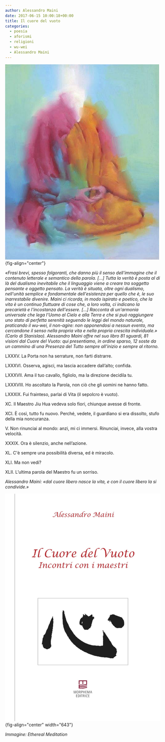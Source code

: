 ```yaml
---
author: Alessandro Maini
date: 2017-06-15 10:00:18+00:00
title: Il cuore del vuoto
categories:
  - poesia
  - aforismi
  - religioni
  - wu-wei
  - Alessandro Maini
---
```


![](images/Etherneal_Meditation.jpg){fig-align="center"}

*«Frasi brevi, spesso folgoranti, che danno più il senso dell'immagine che il contenuto letterale e semantico della parola. \[...\] Tutta la verità è posta al di là del dualismo inevitabile che il linguaggio viene a creare tra soggetto pensante e oggetto pensato. La verità è situata, oltre ogni dualismo, nell'unità semplice e fondamentale dell'esistenza per quello che è, le suo inarrestabile divenire. Maini ci ricorda, in modo ispirato e poetico, che la vita è un continuo fluttuare di cose che, a loro volta, ci indicano la precarietà e l'incostanza dell'essere. \[...\] Racconta di un'armonia universale che lega l'Uomo al Cielo e alla Terra e che si può raggiungere uno stato di perfetta serenità seguendo le leggi del mondo naturale, praticando il wu-wei, il non-agire: non opponendosi a nessun evento, ma cercandone il senso nella propria vita e nella propria crescita individuale.» (Carlo di Stanislao). Alessandro Maini offre nel suo libro 81 sguardi, 81 visioni dal Cuore del Vuoto: qui presentiamo, in ordine sparso, 12 soste da un cammino di una Presenza del Tutto sempre all'inizio e sempre al ritorno.*

LXXXV. La Porta non ha serrature, non farti distrarre.

LXXXVI. Osserva, agisci, ma lascia accadere dall’alto; confida.

LXXXVII. Ama il tuo cavallo, figliolo, ma la direzione decidila tu.

LXXXVIII. Ho ascoltato la Parola, non ciò che gli uomini ne hanno fatto.

LXXXIX. Fui frainteso, parlai di Vita (il sepolcro è vuoto).

XC. Il Maestro Jiu Hua vedeva solo fiori, chiunque avesse di fronte.

XCI. È così, tutto fu nuovo. Perché, vedete, il guardiano si era dissolto, stufo della mia noncuranza.

V. Non rinunciai al mondo: anzi, mi ci immersi. Rinunciai, invece, alla vostra velocità.

XXXIX. Ora è silenzio, anche nell’azione.

XL. C'è sempre una possibilità diversa, ed è miracolo.

XLI. Ma non vedi?

XLII. L’ultima parola del Maestro fu un sorriso.

*Alessandro Maini: «dal cuore libero nasce la vita, e con il cuore libero la si condivide.»*

![Alessandro Maini, Il cuore del vuoto, 106 pp., Morphema Editrice, Terni 2017 EAN: 9788885483064](images/maini_copertina.jpg){fig-align="center" width="643"}

*Immagine: Ethereal Meditation*
